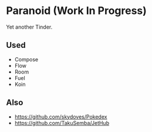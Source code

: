 # Paranoid (Work In Progress)

Yet another Tinder.

## Used
+ Compose
+ Flow
+ Room
+ Fuel
+ Koin

## Also
+ https://github.com/skydoves/Pokedex
+ https://github.com/TakuSemba/JetHub
